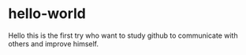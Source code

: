 # hello-world

Hello this is the first try who want to study github to communicate with others and improve himself.

